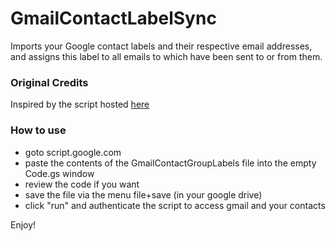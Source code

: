 # GmailContactLabelSync

Imports your Google contact labels and their respective email addresses, and assigns this label to all emails to which have been sent to or from them.

### Original Credits
Inspired by the script hosted [here](https://github.com/thirschbuechler/GmailContactGroupLabels)

### How to use
- goto script.google.com
- paste the contents of the GmailContactGroupLabels file into the empty Code.gs window
- review the code if you want
- save the file via the menu file+save (in your google drive)
- click "run" and authenticate the script to access gmail and your contacts

Enjoy!
